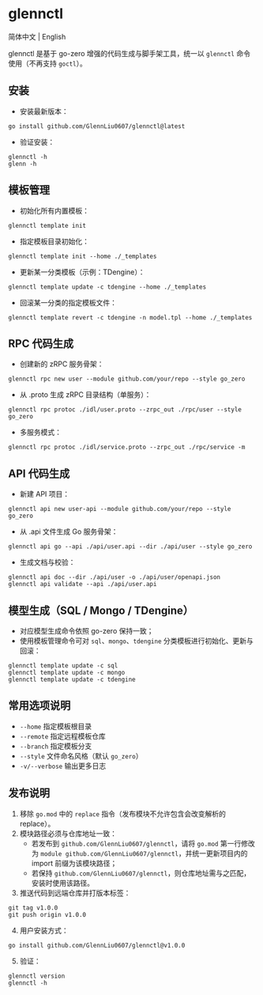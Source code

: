 # glennctl

简体中文 | English

glennctl 是基于 go-zero 增强的代码生成与脚手架工具，统一以 `glennctl` 命令使用（不再支持 `goctl`）。

## 安装

- 安装最新版本：

```
go install github.com/GlennLiu0607/glennctl@latest
```

- 验证安装：

```
glennctl -h
glenn -h
```

## 模板管理

- 初始化所有内置模板：

```
glennctl template init
```

- 指定模板目录初始化：

```
glennctl template init --home ./_templates
```

- 更新某一分类模板（示例：TDengine）：

```
glennctl template update -c tdengine --home ./_templates
```

- 回滚某一分类的指定模板文件：

```
glennctl template revert -c tdengine -n model.tpl --home ./_templates
```

## RPC 代码生成

- 创建新的 zRPC 服务骨架：

```
glennctl rpc new user --module github.com/your/repo --style go_zero
```

- 从 .proto 生成 zRPC 目录结构（单服务）：

```
glennctl rpc protoc ./idl/user.proto --zrpc_out ./rpc/user --style go_zero
```

- 多服务模式：

```
glennctl rpc protoc ./idl/service.proto --zrpc_out ./rpc/service -m
```

## API 代码生成

- 新建 API 项目：

```
glennctl api new user-api --module github.com/your/repo --style go_zero
```

- 从 .api 文件生成 Go 服务骨架：

```
glennctl api go --api ./api/user.api --dir ./api/user --style go_zero
```

- 生成文档与校验：

```
glennctl api doc --dir ./api/user -o ./api/user/openapi.json
glennctl api validate --api ./api/user.api
```

## 模型生成（SQL / Mongo / TDengine）

- 对应模型生成命令依照 go-zero 保持一致；
- 使用模板管理命令可对 `sql`、`mongo`、`tdengine` 分类模板进行初始化、更新与回滚：

```
glennctl template update -c sql
glennctl template update -c mongo
glennctl template update -c tdengine
```

## 常用选项说明

- `--home` 指定模板根目录
- `--remote` 指定远程模板仓库
- `--branch` 指定模板分支
- `--style` 文件命名风格（默认 `go_zero`）
- `-v/--verbose` 输出更多日志

## 发布说明

1. 移除 `go.mod` 中的 `replace` 指令（发布模块不允许包含会改变解析的 replace）。
2. 模块路径必须与仓库地址一致：
   - 若发布到 `github.com/GlennLiu0607/glennctl`，请将 `go.mod` 第一行修改为 `module github.com/GlennLiu0607/glennctl`，并统一更新项目内的 import 前缀为该模块路径；
   - 若保持 `github.com/GlennLiu0607/glennctl`，则仓库地址需与之匹配，安装时使用该路径。
3. 推送代码到远端仓库并打版本标签：

```
git tag v1.0.0
git push origin v1.0.0
```

4. 用户安装方式：

```
go install github.com/GlennLiu0607/glennctl@v1.0.0
```

5. 验证：

```
glennctl version
glennctl -h
```
